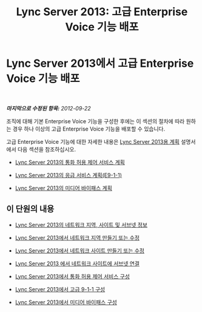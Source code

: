 ﻿---
title: 'Lync Server 2013: 고급 Enterprise Voice 기능 배포'
TOCTitle: 고급 Enterprise Voice 기능 배포
ms:assetid: 286d9c0b-9442-448f-a6e5-95b3034278fe
ms:mtpsurl: https://technet.microsoft.com/ko-kr/library/Gg425753(v=OCS.15)
ms:contentKeyID: 49303123
ms.date: 08/10/2015
mtps_version: v=OCS.15
ms.translationtype: HT
---

# Lync Server 2013에서 고급 Enterprise Voice 기능 배포

 

_**마지막으로 수정된 항목:** 2012-09-22_

조직에 대해 기본 Enterprise Voice 기능을 구성한 후에는 이 섹션의 절차에 따라 원하는 경우 하나 이상의 고급 Enterprise Voice 기능을 배포할 수 있습니다.

고급 Enterprise Voice 기능에 대한 자세한 내용은 [Lync Server 2013용 계획](lync-server-2013-planning.md) 설명서에서 다음 섹션을 참조하십시오.

  - [Lync Server 2013의 통화 허용 제어 서비스 계획](lync-server-2013-planning-for-call-admission-control.md)

  - [Lync Server 2013의 응급 서비스 계획(E9-1-1)](lync-server-2013-planning-for-emergency-services-e9-1-1.md)

  - [Lync Server 2013의 미디어 바이패스 계획](lync-server-2013-planning-for-media-bypass.md)

## 이 단원의 내용

  - [Lync Server 2013의 네트워크 지역, 사이트 및 서브넷 정보](lync-server-2013-about-network-regions-sites-and-subnets.md)

  - [Lync Server 2013에서 네트워크 지역 만들기 또는 수정](lync-server-2013-create-or-modify-a-network-region.md)

  - [Lync Server 2013에서 네트워크 사이트 만들기 또는 수정](lync-server-2013-create-or-modify-a-network-site.md)

  - [Lync Server 2013 에서 네트워크 사이트에 서브넷 연결](lync-server-2013-associate-a-subnet-with-a-network-site.md)

  - [Lync Server 2013에서 통화 허용 제어 서비스 구성](lync-server-2013-configure-call-admission-control.md)

  - [Lync Server 2013에서 고급 9-1-1 구성](lync-server-2013-configure-enhanced-9-1-1.md)

  - [Lync Server 2013에서 미디어 바이패스 구성](lync-server-2013-configure-media-bypass.md)


